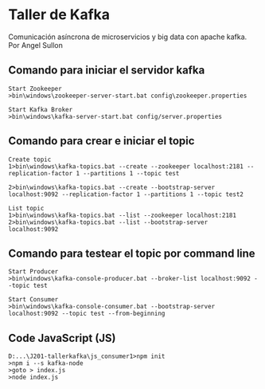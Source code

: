 # Taller de Kafka 
Comunicación asíncrona de microservicios y big data con apache kafka. 
Por Angel Sullon 


## Comando para iniciar el servidor kafka

	Start Zookeeper
	>bin\windows\zookeeper-server-start.bat config\zookeeper.properties

	Start Kafka Broker
	>bin\windows\kafka-server-start.bat config/server.properties


## Comando para crear e iniciar el topic
	Create topic
	1>bin\windows\kafka-topics.bat --create --zookeeper localhost:2181 --replication-factor 1 --partitions 1 --topic test

	2>bin\windows\kafka-topics.bat --create --bootstrap-server localhost:9092 --replication-factor 1 --partitions 1 --topic test2

	List topic
	1>bin\windows\kafka-topics.bat --list --zookeeper localhost:2181
	2>bin\windows\kafka-topics.bat --list --bootstrap-server localhost:9092

## Comando para testear el topic por command line
	Start Producer
	>bin\windows\kafka-console-producer.bat --broker-list localhost:9092 --topic test

	Start Consumer
	>bin\windows\kafka-console-consumer.bat --bootstrap-server localhost:9092 --topic test --from-beginning

## Code JavaScript (JS)

	D:...\J201-tallerkafka\js_consumer1>npm init
	>npm i --s kafka-node
	>goto > index.js
	>node index.js
